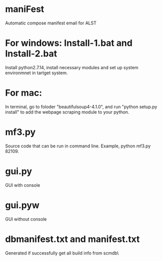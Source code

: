 # maniFest
Automatic compose manifest email for ALST

# For windows: Install-1.bat and Install-2.bat
Install python2.7.14, install necessary modules and set up system environmnet in tartget system.

# For mac:
In terminal, go to foloder "beautifulsoup4-4.1.0", and run "python setup.py install" to add the webpage scraping module to your python.

# mf3.py
Source code that can be run in command line. Example, python mf3.py 82109.

# gui.py
GUI with console

# gui.pyw
GUI without console

# dbmanifest.txt and manifest.txt
Generated if successfully get all build info from scmdb\

